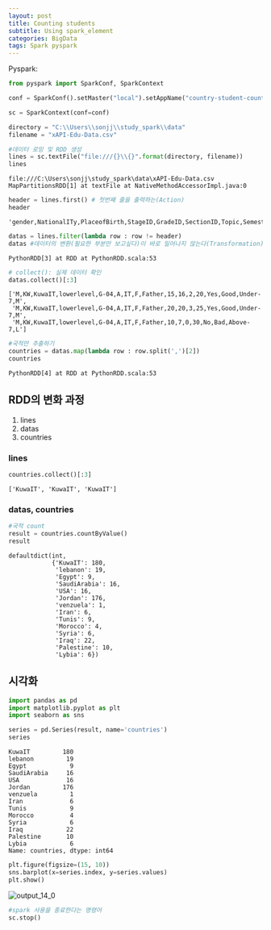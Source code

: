```yaml
---
layout: post
title: Counting students
subtitle: Using spark_element
categories: BigData
tags: Spark pyspark
---
```


Pyspark: 

```python
from pyspark import SparkConf, SparkContext
```

```python
conf = SparkConf().setMaster("local").setAppName("country-student-counts")

sc = SparkContext(conf=conf)
```


```python
directory = "C:\\Users\\sonjj\\study_spark\\data"
filename = "xAPI-Edu-Data.csv"
```


```python
#데이터 로밍 및 RDD 생성
lines = sc.textFile("file:///{}\\{}".format(directory, filename))
lines
```




    file:///C:\Users\sonjj\study_spark\data\xAPI-Edu-Data.csv MapPartitionsRDD[1] at textFile at NativeMethodAccessorImpl.java:0




```python
header = lines.first() # 첫번째 줄을 출력하는(Action)
header
```




    'gender,NationalITy,PlaceofBirth,StageID,GradeID,SectionID,Topic,Semester,Relation,raisedhands,VisITedResources,AnnouncementsView,Discussion,ParentAnsweringSurvey,ParentschoolSatisfaction,StudentAbsenceDays,Class'




```python
datas = lines.filter(lambda row : row != header)
datas #데이터의 변환(필요한 부분만 보고싶다)이 바로 일어나지 않는다(Transformation)
```




    PythonRDD[3] at RDD at PythonRDD.scala:53




```python
# collect(): 실제 데이터 확인
datas.collect()[:3]
```




    ['M,KW,KuwaIT,lowerlevel,G-04,A,IT,F,Father,15,16,2,20,Yes,Good,Under-7,M',
     'M,KW,KuwaIT,lowerlevel,G-04,A,IT,F,Father,20,20,3,25,Yes,Good,Under-7,M',
     'M,KW,KuwaIT,lowerlevel,G-04,A,IT,F,Father,10,7,0,30,No,Bad,Above-7,L']




```python
#국적만 추출하기
countries = datas.map(lambda row : row.split(',')[2])
countries 
```




    PythonRDD[4] at RDD at PythonRDD.scala:53



## RDD의 변화 과정 
1. lines 
2. datas 
3. countries

### lines
```python
countries.collect()[:3]
```




    ['KuwaIT', 'KuwaIT', 'KuwaIT']



### datas, countries
```python
#국적 count
result = countries.countByValue()
result
```




    defaultdict(int,
                {'KuwaIT': 180,
                 'lebanon': 19,
                 'Egypt': 9,
                 'SaudiArabia': 16,
                 'USA': 16,
                 'Jordan': 176,
                 'venzuela': 1,
                 'Iran': 6,
                 'Tunis': 9,
                 'Morocco': 4,
                 'Syria': 6,
                 'Iraq': 22,
                 'Palestine': 10,
                 'Lybia': 6})



## 시각화


```python
import pandas as pd
import matplotlib.pyplot as plt
import seaborn as sns
```


```python
series = pd.Series(result, name='countries')
series
```




    KuwaIT         180
    lebanon         19
    Egypt            9
    SaudiArabia     16
    USA             16
    Jordan         176
    venzuela         1
    Iran             6
    Tunis            9
    Morocco          4
    Syria            6
    Iraq            22
    Palestine       10
    Lybia            6
    Name: countries, dtype: int64




```python
plt.figure(figsize=(15, 10))
sns.barplot(x=series.index, y=series.values)
plt.show()
```

![output_14_0](https://user-images.githubusercontent.com/77920565/182392465-e48f78d5-490d-4055-af02-f7e2a018ca4e.png)


```python
#spark 사용을 종료한다는 명령어
sc.stop()
```